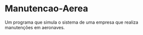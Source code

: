 # Manutencao-Aerea
Um programa que simula o sistema de uma empresa que realiza manutenções em aeronaves.

